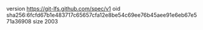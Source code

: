 version https://git-lfs.github.com/spec/v1
oid sha256:6fcfd67b1e483717c65657cfa12e8be54c69ee76b45aee91e6eb67e571a36908
size 2003
